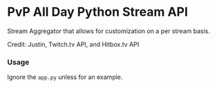 # PvP All Day Python Stream API

Stream Aggregator that allows for customization on a per stream basis.

Credit: Justin, Twitch.tv API, and Hitbox.tv API

### Usage
Ignore the `app.py` unless for an example.
